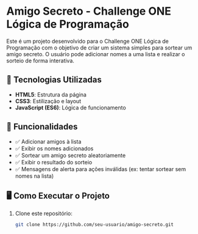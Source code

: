 # Amigo Secreto - Challenge ONE Lógica de Programação

Este é um projeto desenvolvido para o Challenge ONE Lógica de Programação com o objetivo de criar um sistema simples para sortear um amigo secreto. O usuário pode adicionar nomes a uma lista e realizar o sorteio de forma interativa.

## 🚀 Tecnologias Utilizadas

- **HTML5**: Estrutura da página
- **CSS3**: Estilização e layout
- **JavaScript (ES6)**: Lógica de funcionamento

## 📌 Funcionalidades

- ✅ Adicionar amigos à lista
- ✅ Exibir os nomes adicionados
- ✅ Sortear um amigo secreto aleatoriamente
- ✅ Exibir o resultado do sorteio
- ✅ Mensagens de alerta para ações inválidas (ex: tentar sortear sem nomes na lista)

## 🖥️ Como Executar o Projeto

1. Clone este repositório:

   ```bash
   git clone https://github.com/seu-usuario/amigo-secreto.git
